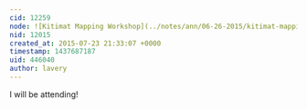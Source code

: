 ```yaml
---
cid: 12259
node: ![Kitimat Mapping Workshop](../notes/ann/06-26-2015/kitimat-mapping-workshop)
nid: 12015
created_at: 2015-07-23 21:33:07 +0000
timestamp: 1437687187
uid: 446040
author: lavery
---
```


I will be attending!